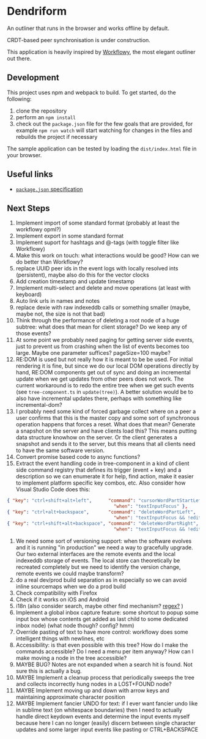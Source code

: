 # Dendriform

An outliner that runs in the browser and works offline by default.

CRDT-based peer synchronisation is under construction.

This application is heavily inspired by [Workflowy](http://workflowy.com), the most elegant outliner out there.

## Development

This project uses npm and webpack to build. To get started, do the following:

1. clone the repository
2. perform an `npm install`
3. check out the `package.json` file for the few goals that are provided, for example `npm run watch` will start watching for changes in the files and rebuilds the project if necessary

The sample application can be tested by loading the `dist/index.html` file in your browser.

## Useful links

* [`package.json` specification](https://docs.npmjs.com/files/package.json)

## Next Steps

1. Implement import of some standard format (probably at least the workflowy opml?)
1. Implement export in some standard format
1. Implement suport for hashtags and @-tags (with toggle filter like Workflowy)
1. Make this work on touch: what interactions would be good? How can we do better than Workflowy?
1. replace UUID peer ids in the event logs with locally resolved ints (persistent), maybe also do this for the vector clocks
1. Add creation timestamp and update timestamp
1. Implement multi-select and delete and move operations (at least with keyboard)
1. Auto link urls in names and notes
1. replace dexie with raw indexeddb calls or something smaller (maybe, maybe not, the size is not that bad)
1. Think through the performance of deleting a root node of a huge subtree: what does that mean for client storage? Do we keep any of those events?
1. At some point we probably need paging for getting server side events, just to prevent us from crashing when the list of events becomes too large. Maybe one parameter suffices? pageSize=100 maybe?
1. RE:DOM is used but not really how it is meant to be be used. For initial rendering it is fine, but since we do our local DOM operations directly by hand, RE:DOM components get out of sync and doing an incremental update when we get updates from other peers does not work. The current workaround is to redo the entire tree when we get such events (see `tree-component.ts` in `update(tree)`). A better solution would be to also have incremental updates there, perhaps with something like incremental-dom?
1. I probably need some kind of forced garbage collect where on a peer a user confirms that this is the master copy and some sort of synchronous operation happens that forces a reset. What does that mean? Generate a snapshot on the server and have clients load this? This means putting data structure knowhow on the server. Or the client generates a snapshot and sends it to the server, but this means that all clients need to have the same software version.
1. Convert promise based code to async functions?
1. Extract the event handling code in tree-component in a kind of client side command registry that defines its trigger (event + key) and a description so we can enumerate it for help, find action, make it easier to implement platform specific key combos, etc. Also consider how Visual Studio Code does this:

```json
{ "key": "ctrl+shift+alt+left",      "command": "cursorWordPartStartLeftSelect",
                                       "when": "textInputFocus" },
{ "key": "ctrl+alt+backspace",       "command": "deleteWordPartLeft",
                                       "when": "textInputFocus && !editorReadonly" },
{ "key": "ctrl+shift+alt+backspace", "command": "deleteWordPartRight",
                                       "when": "textInputFocus && !editorReadonly" },
```

1. We need some sort of versioning support: when the software evolves and it is running "in production" we need a way to gracefully upgrade. Our two external interfaces are the remote events and the local indexeddb storage of events. The local store can theoretically be recreated completely but we need to identify the version change, remote events we could maybe transform?
1. do a real dev/prod build separation as in [](https://webpack.js.org/guides/production/) especially so we can avoid inline sourcemaps when we do a prod build
1. Check compatibility with Firefox
1. Check if it works on iOS and Android
1. i18n (also consider search, maybe other find mechanism? [regex?](https://stackoverflow.com/a/38151393/1996) )
1. Implement a global inbox capture feature: some shortcut to popup some input box whose contents get added as last child to some dedicated inbox node) (what node though? config? hmm)
1. Override pasting of text to have more control: workflowy does some intelligent things with newlines, etc
1. Accessibility: is that even possible with this tree? How do I make the commands accessible? Do I need a menu per item anyway? How can I make moving a node in the tree accessible?
1. MAYBE BUG? Notes are not expanded when a search hit is found. Not sure this is actually a bug.
1. MAYBE Implement a cleanup process that periodically sweeps the tree and collects incorrectly hung nodes in a LOST+FOUND node?
1. MAYBE Implement moving up and down with arrow keys and maintaining approximate character position
1. MAYBE Implement fancier UNDO for text: if I ever want fancier undo like in sublime text (on whitespace boundaries) then I need to actually handle direct keydown events and determine the input events myself because here I can no longer (easily) discern between single character updates and some larger input events like pasting or CTRL+BACKSPACE
